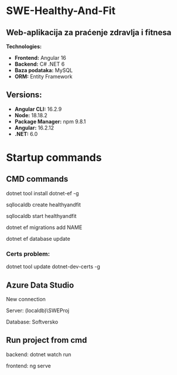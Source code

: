 # SWE-Healthy-And-Fit

## Web-aplikacija za praćenje zdravlja i fitnesa

**Technologies:**

- **Frontend:** Angular 16
- **Backend:** C# .NET 6
- **Baza podataka:** MySQL
- **ORM:** Entity Framework

## Versions:

- **Angular CLI:** 16.2.9
- **Node:** 18.18.2
- **Package Manager:** npm 9.8.1
- **Angular:** 16.2.12
- **.NET:** 6.0

# Startup commands

## CMD commands

dotnet tool install dotnet-ef -g

sqllocaldb create healthyandfit

sqllocaldb start healthyandfit

dotnet ef migrations add NAME

dotnet ef database update

### Certs problem:

dotnet tool update dotnet-dev-certs -g

## Azure Data Studio

New connection

Server: (localdb)\SWEProj

Database: Softversko


## Run project from cmd

backend: dotnet watch run

frontend: ng serve
